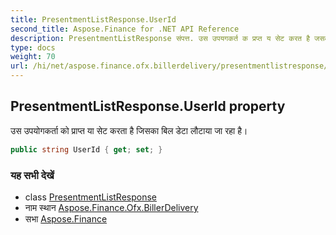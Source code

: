```yaml
---
title: PresentmentListResponse.UserId
second_title: Aspose.Finance for .NET API Reference
description: PresentmentListResponse संपत्त. उस उपयगकर्त क प्रप्त य सेट करत है जसक बल डेट लटय ज रह है
type: docs
weight: 70
url: /hi/net/aspose.finance.ofx.billerdelivery/presentmentlistresponse/userid/
---
```

## PresentmentListResponse.UserId property

उस उपयोगकर्ता को प्राप्त या सेट करता है जिसका बिल डेटा लौटाया जा रहा है।

```csharp
public string UserId { get; set; }
```

### यह सभी देखें

* class [PresentmentListResponse](../)
* नाम स्थान [Aspose.Finance.Ofx.BillerDelivery](../../presentmentlistresponse/)
* सभा [Aspose.Finance](../../../)


